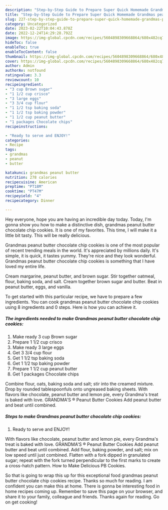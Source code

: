 ```yaml
---
description: "Step-by-Step Guide to Prepare Super Quick Homemade Grandmas peanut butter chocolate chip cookies"
title: "Step-by-Step Guide to Prepare Super Quick Homemade Grandmas peanut butter chocolate chip cookies"
slug: 227-step-by-step-guide-to-prepare-super-quick-homemade-grandmas-peanut-butter-chocolate-chip-cookies
category: Uncategorized
date: 2023-02-22T10:04:43.878Z
date: 2022-12-24T14:29:28.792Z
image: https://img-global.cpcdn.com/recipes/5604898309668864/680x482cq70/grandmas-peanut-butter-chocolate-chip-cookies-recipe-main-photo.jpg
hideToc: false
enableToc: true
enableTocContent: false
thumbnail: https://img-global.cpcdn.com/recipes/5604898309668864/680x482cq70/grandmas-peanut-butter-chocolate-chip-cookies-recipe-main-photo.jpg
cover: https://img-global.cpcdn.com/recipes/5604898309668864/680x482cq70/grandmas-peanut-butter-chocolate-chip-cookies-recipe-main-photo.jpg
author: Admin
authorAv: notfound
ratingvalue: 3.3
reviewcount: 10
recipeingredient:
- "3 cup Brown sugar"
- "1 1/2 cup crisco"
- "3 large eggs"
- "3 3/4 cup flour"
- "1 1/2 tsp baking soda"
- "1 1/2 tsp baking powder"
- "1 1/2 cup peanut butter"
- "1 packages Chocolate chips"
recipeinstructions:

- "Ready to serve and ENJOY!"
categories:
- Recipe
tags:
- grandmas
- peanut
- butter

katakunci: grandmas peanut butter 
nutrition: 278 calories
recipecuisine: American
preptime: "PT18M"
cooktime: "PT47M"
recipeyield: "4"
recipecategory: Dinner

---
```



Hey everyone, hope you are having an incredible day today. Today, I'm gonna show you how to make a distinctive dish, grandmas peanut butter chocolate chip cookies. It is one of my favorites. This time, I will make it a little bit tasty. This will be really delicious.

Grandmas peanut butter chocolate chip cookies is one of the most popular of recent trending meals in the world. It's appreciated by millions daily. It's simple, it is quick, it tastes yummy. They're nice and they look wonderful. Grandmas peanut butter chocolate chip cookies is something that I have loved my entire life.

Cream margarine, peanut butter, and brown sugar. Stir together oatmeal, flour, baking soda, and salt. Cream together brown sugar and butter. Beat in peanut butter, eggs, and vanilla.


To get started with this particular recipe, we have to prepare a few ingredients. You can cook grandmas peanut butter chocolate chip cookies using 8 ingredients and 0 steps. Here is how you can achieve it.

<!--inarticleads1-->

##### The ingredients needed to make Grandmas peanut butter chocolate chip cookies:

1. Make ready 3 cup Brown sugar
1. Prepare 1 1/2 cup crisco
1. Make ready 3 large eggs
1. Get 3 3/4 cup flour
1. Get 1 1/2 tsp baking soda
1. Get 1 1/2 tsp baking powder
1. Prepare 1 1/2 cup peanut butter
1. Get 1 packages Chocolate chips


Combine flour, oats, baking soda and salt; stir into the creamed mixture. Drop by rounded tablespoonfuls onto ungreased baking sheets. With flavors like chocolate, peanut butter and lemon pie, every Grandma&#39;s treat is baked with love. GRANDMA&#39;S ® Peanut Butter Cookies Add peanut butter and beat until combined. 

<!--inarticleads2-->

##### Steps to make Grandmas peanut butter chocolate chip cookies:


1. Ready to serve and ENJOY!

With flavors like chocolate, peanut butter and lemon pie, every Grandma&#39;s treat is baked with love. GRANDMA&#39;S ® Peanut Butter Cookies Add peanut butter and beat until combined. Add flour, baking powder, and salt; mix on low speed until just combined. Flatten with a fork dipped in granulated sugar; repeat with the fork turned perpendicular to the first marks to create a cross-hatch pattern. How to Make Delicious PB Cookies. 

So that is going to wrap this up for this exceptional food grandmas peanut butter chocolate chip cookies recipe. Thanks so much for reading. I am confident you can make this at home. There is gonna be interesting food in home recipes coming up. Remember to save this page on your browser, and share it to your family, colleague and friends. Thanks again for reading. Go on get cooking!
